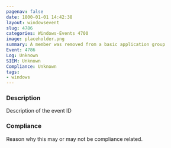 ```yaml
---
pagenav: false
date: 1800-01-01 14:42:38
layout: windowsevent
slug: 4786
categories: Windows-Events 4700
image: placeholder.png
summary: A member was removed from a basic application group
Event: 4786
Log: Unknown
SIEM: Unknown
Compliance: Unknown
tags:
- windows
---
```


### Description

Description of the event ID

### Compliance

Reason why this may or may not be compliance related.
